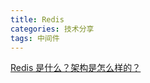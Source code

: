 ```yaml
---
title: Redis
categories: 技术分享
tags: 中间件
---
```

[Redis 是什么？架构是怎么样的？](https://golangguide.top/%E4%B8%AD%E9%97%B4%E4%BB%B6/redis/%E6%A0%B8%E5%BF%83%E7%9F%A5%E8%AF%86%E7%82%B9/redis%E6%98%AF%E4%BB%80%E4%B9%88.html)
